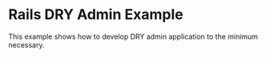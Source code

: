 # Rails DRY Admin Example

This example shows how to develop DRY admin application to the minimum necessary.
